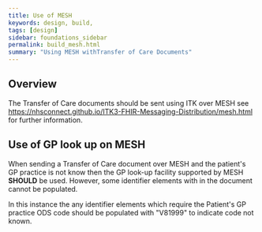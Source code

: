 ```yaml
---
title: Use of MESH
keywords: design, build,
tags: [design]
sidebar: foundations_sidebar
permalink: build_mesh.html
summary: "Using MESH withTransfer of Care Documents"
---
```



## Overview ##

The Transfer of Care documents should be sent using ITK over MESH see https://nhsconnect.github.io/ITK3-FHIR-Messaging-Distribution/mesh.html for further information.

## Use of GP look up on MESH ##

When sending a Transfer of Care document over MESH and the patient's GP practice is not know then the GP look-up facility supported by MESH **SHOULD** be used. However, some identifier elements with in the document cannot be populated.

In this instance the any identifier elements which require the Patient's GP practice ODS code should be populated with "V81999" to indicate code not known. 

  


 



